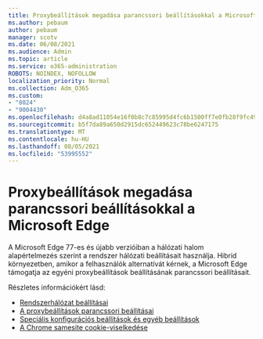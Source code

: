 ```yaml
---
title: Proxybeállítások megadása parancssori beállításokkal a Microsoft Edge
ms.author: pebaum
author: pebaum
manager: scotv
ms.date: 06/08/2021
ms.audience: Admin
ms.topic: article
ms.service: o365-administration
ROBOTS: NOINDEX, NOFOLLOW
localization_priority: Normal
ms.collection: Adm_O365
ms.custom:
- "8024"
- "9004430"
ms.openlocfilehash: d4a8ad11054e16f0b8c7c85995d4fc6b1500ff7e0fb28f9fc495b7cff07dbb2e
ms.sourcegitcommit: b5f7da89a650d2915dc652449623c78be6247175
ms.translationtype: MT
ms.contentlocale: hu-HU
ms.lasthandoff: 08/05/2021
ms.locfileid: "53995552"
---
```

# <a name="use-command-line-options-to-configure-proxy-settings-in-microsoft-edge"></a>Proxybeállítások megadása parancssori beállításokkal a Microsoft Edge

A Microsoft Edge 77-es és újabb verzióiban a hálózati halom alapértelmezés szerint a rendszer hálózati beállításait használja. Hibrid környezetben, amikor a felhasználók alternatívát kérnek, a Microsoft Edge támogatja az egyéni proxybeállítások beállításának parancssori beállításait. 

Részletes információkért lásd:

- [Rendszerhálózat beállításai](/deployedge/edge-learnmore-cmdline-options-proxy-settings#system-network-settings)
- [A proxybeállítások parancssori beállításai](/deployedge/edge-learnmore-cmdline-options-proxy-settings#system-network-settings)
- [Speciális konfigurációs beállítások és egyéb beállítások](https://go.microsoft.com/fwlink/?linkid=2134293)
- [A Chrome samesite cookie-viselkedése](/office365/troubleshoot/miscellaneous/chrome-behavior-affects-applications)